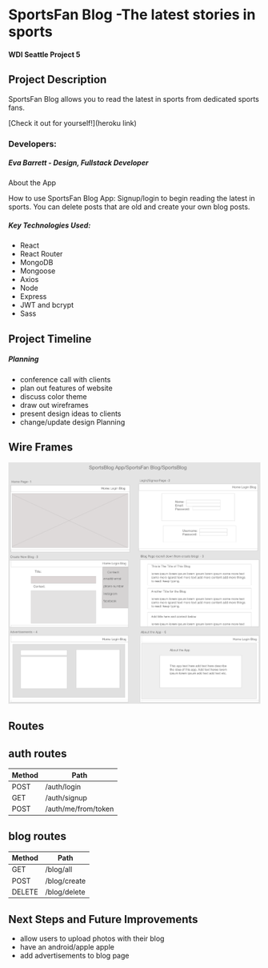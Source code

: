 # SportsFan Blog -The latest stories in sports

#### WDI Seattle Project 5

## Project Description

SportsFan Blog allows you to read the latest in sports from dedicated sports fans.

[Check it out for yourself!](heroku link)

### Developers:
##### Eva Barrett - Design, Fullstack Developer

About the App

How to use SportsFan Blog App:
Signup/login to begin reading the latest in sports. You can delete posts that are old and create your own blog posts.

##### Key Technologies Used:
- React
- React Router
- MongoDB
- Mongoose
- Axios
- Node
- Express
- JWT and bcrypt
- Sass

## Project Timeline

##### Planning
- conference call with clients
- plan out features of website
- discuss color theme
- draw out wireframes
- present design ideas to clients
- change/update design Planning

## Wire Frames
![picture](./client/public/images/wireframe.png)

## Routes

## auth routes
| Method | Path						|
| -------| ------------------------ |
| POST 	 | /auth/login				|
| GET 	 | /auth/signup			|
| POST 	 | /auth/me/from/token 		|



## blog routes
| Method | Path						|
| -------| ------------------------ |
| GET 	 | /blog/all 		|
| POST 	 | /blog/create			|
| DELETE | /blog/delete			|


## Next Steps and Future Improvements

- allow users to upload photos with their blog
- have an android/apple apple
- add advertisements to blog page
